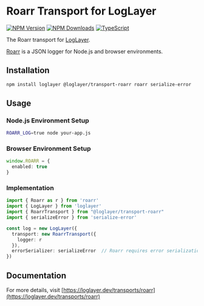 # Roarr Transport for LogLayer

[![NPM Version](https://img.shields.io/npm/v/%40loglayer%2Ftransport-roarr)](https://www.npmjs.com/package/@loglayer/transport-roarr)
[![NPM Downloads](https://img.shields.io/npm/dm/%40loglayer%2Ftransport-roarr)](https://www.npmjs.com/package/@loglayer/transport-roarr)
[![TypeScript](https://img.shields.io/badge/%3C%2F%3E-TypeScript-%230074c1.svg)](http://www.typescriptlang.org/)

The Roarr transport for [LogLayer](https://loglayer.dev).

[Roarr](https://github.com/gajus/roarr) is a JSON logger for Node.js and browser environments.

## Installation

```bash
npm install loglayer @loglayer/transport-roarr roarr serialize-error
```

## Usage

### Node.js Environment Setup
```bash
ROARR_LOG=true node your-app.js
```

### Browser Environment Setup
```typescript
window.ROARR = {
  enabled: true
}
```

### Implementation
```typescript
import { Roarr as r } from 'roarr'
import { LogLayer } from 'loglayer'
import { RoarrTransport } from "@loglayer/transport-roarr"
import { serializeError } from 'serialize-error'

const log = new LogLayer({
  transport: new RoarrTransport({
    logger: r
  }),
  errorSerializer: serializeError  // Roarr requires error serialization
})
```

## Documentation

For more details, visit [https://loglayer.dev/transports/roarr](https://loglayer.dev/transports/roarr)

